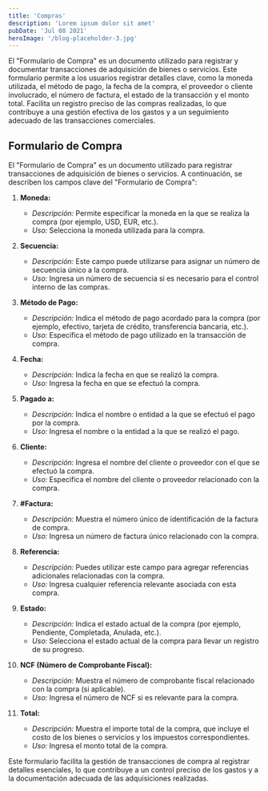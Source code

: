 ```yaml
---
title: 'Compras'
description: 'Lorem ipsum dolor sit amet'
pubDate: 'Jul 08 2021'
heroImage: '/blog-placeholder-3.jpg'
---
```

El "Formulario de Compra" es un documento utilizado para registrar y documentar transacciones de adquisición de bienes o servicios. Este formulario permite a los usuarios registrar detalles clave, como la moneda utilizada, el método de pago, la fecha de la compra, el proveedor o cliente involucrado, el número de factura, el estado de la transacción y el monto total. Facilita un registro preciso de las compras realizadas, lo que contribuye a una gestión efectiva de los gastos y a un seguimiento adecuado de las transacciones comerciales.

## Formulario de Compra

El "Formulario de Compra" es un documento utilizado para registrar transacciones de adquisición de bienes o servicios. A continuación, se describen los campos clave del "Formulario de Compra":

1. **Moneda:**
    - *Descripción:* Permite especificar la moneda en la que se realiza la compra (por ejemplo, USD, EUR, etc.).
    - *Uso:* Selecciona la moneda utilizada para la compra.

2. **Secuencia:**
    - *Descripción:* Este campo puede utilizarse para asignar un número de secuencia único a la compra.
    - *Uso:* Ingresa un número de secuencia si es necesario para el control interno de las compras.

3. **Método de Pago:**
    - *Descripción:* Indica el método de pago acordado para la compra (por ejemplo, efectivo, tarjeta de crédito, transferencia bancaria, etc.).
    - *Uso:* Especifica el método de pago utilizado en la transacción de compra.

4. **Fecha:**
    - *Descripción:* Indica la fecha en que se realizó la compra.
    - *Uso:* Ingresa la fecha en que se efectuó la compra.

5. **Pagado a:**
    - *Descripción:* Indica el nombre o entidad a la que se efectuó el pago por la compra.
    - *Uso:* Ingresa el nombre o la entidad a la que se realizó el pago.

6. **Cliente:**
    - *Descripción:* Ingresa el nombre del cliente o proveedor con el que se efectuó la compra.
    - *Uso:* Especifica el nombre del cliente o proveedor relacionado con la compra.

7. **#Factura:**
    - *Descripción:* Muestra el número único de identificación de la factura de compra.
    - *Uso:* Ingresa un número de factura único relacionado con la compra.

8. **Referencia:**
    - *Descripción:* Puedes utilizar este campo para agregar referencias adicionales relacionadas con la compra.
    - *Uso:* Ingresa cualquier referencia relevante asociada con esta compra.

9. **Estado:**
    - *Descripción:* Indica el estado actual de la compra (por ejemplo, Pendiente, Completada, Anulada, etc.).
    - *Uso:* Selecciona el estado actual de la compra para llevar un registro de su progreso.

10. **NCF (Número de Comprobante Fiscal):**
    - *Descripción:* Muestra el número de comprobante fiscal relacionado con la compra (si aplicable).
    - *Uso:* Ingresa el número de NCF si es relevante para la compra.

11. **Total:**
    - *Descripción:* Muestra el importe total de la compra, que incluye el costo de los bienes o servicios y los impuestos correspondientes.
    - *Uso:* Ingresa el monto total de la compra.

Este formulario facilita la gestión de transacciones de compra al registrar detalles esenciales, lo que contribuye a un control preciso de los gastos y a la documentación adecuada de las adquisiciones realizadas.
